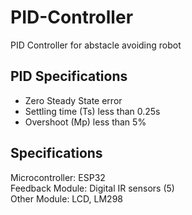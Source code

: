 # PID-Controller
PID Controller for abstacle avoiding robot

## PID Specifications
- Zero Steady State error <br>
- Settling time (Ts) less than 0.25s<br>
- Overshoot (Mp) less than 5%<br>
 
## Specifications
Microcontroller: ESP32<br>
Feedback Module: Digital IR sensors (5)<br>
Other Module: LCD, LM298 <br>
